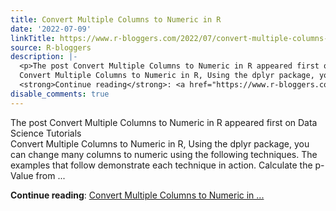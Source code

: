 ```yaml
---
title: Convert Multiple Columns to Numeric in R
date: '2022-07-09'
linkTitle: https://www.r-bloggers.com/2022/07/convert-multiple-columns-to-numeric-in-r/
source: R-bloggers
description: |-
  <p>The post Convert Multiple Columns to Numeric in R appeared first on Data Science Tutorials<br />
  Convert Multiple Columns to Numeric in R, Using the dplyr package, you can change many columns to numeric using the following techniques. The examples that follow demonstrate each technique in action. Calculate the p-Value from ...</p>
  <strong>Continue reading</strong>: <a href="https://www.r-bloggers.com/2022/07/convert-multiple-columns-to-numeric-in-r/">Convert Multiple Columns to Numeric in ...
disable_comments: true
---
```

<p>The post Convert Multiple Columns to Numeric in R appeared first on Data Science Tutorials<br />
Convert Multiple Columns to Numeric in R, Using the dplyr package, you can change many columns to numeric using the following techniques. The examples that follow demonstrate each technique in action. Calculate the p-Value from ...</p>
<strong>Continue reading</strong>: <a href="https://www.r-bloggers.com/2022/07/convert-multiple-columns-to-numeric-in-r/">Convert Multiple Columns to Numeric in ...